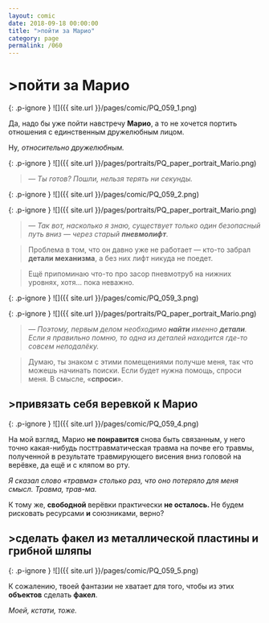 ```yaml
---
layout: comic
date: 2018-09-18 00:00:00
title: ">пойти за Марио"
category: page
permalink: /060
---
```


# >пойти за Марио

{: .p-ignore }
![]({{ site.url }}/pages/comic/PQ_059_1.png)

Да, надо бы уже пойти навстречу <strong>Марио</strong>, а то не хочется портить отношения с единственным дружелюбным лицом.

Ну<em>, относительно дружелюбным.</em>

{: .p-ignore }
![]({{ site.url }}/pages/portraits/PQ_paper_portrait_Mario.png)

<blockquote><em>— Ты готов? Пошли, нельзя терять ни секунды.</em></blockquote>

{: .p-ignore }
![]({{ site.url }}/pages/comic/PQ_059_2.png)

{: .p-ignore }
![]({{ site.url }}/pages/portraits/PQ_paper_portrait_Mario.png)

<blockquote><em>— Так вот, насколько я знаю, существует только один безопасный путь вниз — через старый <strong><strong>пневмолифт</strong></strong>.</em></blockquote>

<blockquote>Проблема в том, что он давно уже не работает — кто-то забрал <strong>детали механизма</strong>, а без них лифт никуда не поедет.</blockquote>

<blockquote>Ещё припоминаю что-то про засор пневмотруб на нижних уровнях, хотя… пока неважно.</blockquote>

{: .p-ignore }
![]({{ site.url }}/pages/comic/PQ_059_3.png)

{: .p-ignore }
![]({{ site.url }}/pages/portraits/PQ_paper_portrait_Mario.png)

<blockquote><em>— Поэтому, первым делом необходимо <strong><strong>найти </strong></strong>именно <strong><strong>детали</strong></strong>. Если я правильно помню, то одна из деталей находится где-то совсем неподалёку.</em></blockquote>

<blockquote>Думаю, ты знаком с этими помещениями получше меня, так что можешь начинать поиски. Если будет нужна помощь, спроси меня. В смысле, «<strong>спроси</strong>».</blockquote>

## >привязать себя веревкой к Марио

{: .p-ignore }
![]({{ site.url }}/pages/comic/PQ_059_4.png)

На мой взгляд, Марио <strong>не понравится</strong> снова быть связанным, у него точно какая-нибудь посттравматическая травма на почве его травмы, полученной в результате травмирующего висения вниз головой на верёвке, да ещё и с кляпом во рту.

<em>Я сказал слово «травма» столько раз, что оно потеряло для меня смысл. Травма, трав-ма.</em>

К тому же, <strong>свободной </strong>верёвки практически <strong>не осталось. </strong>Не будем рисковать ресурсами <strong>и</strong> союзниками, верно?

## >сделать факел из металлической пластины и грибной шляпы

{: .p-ignore }
![]({{ site.url }}/pages/comic/PQ_059_5.png)

К сожалению, твоей фантазии не хватает для того, чтобы из этих <strong>объектов</strong> сделать <strong>факел</strong>.

<em>Моей, кстати, тоже.</em>
